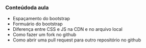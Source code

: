 ### Conteúdoda aula

- Espaçamento do bootstrap
- Formuário do bootstrap
- Diferença entre CSS e JS na CDN e no arquivo local
- Como fazer um fork no github
- Como abrir uma pull request para outro repositório no github
